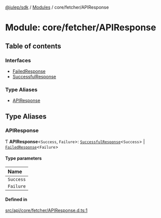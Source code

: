 [@julep/sdk](../README.md) / [Modules](../modules.md) / core/fetcher/APIResponse

# Module: core/fetcher/APIResponse

## Table of contents

### Interfaces

- [FailedResponse](../interfaces/core_fetcher_APIResponse.FailedResponse.md)
- [SuccessfulResponse](../interfaces/core_fetcher_APIResponse.SuccessfulResponse.md)

### Type Aliases

- [APIResponse](core_fetcher_APIResponse.md#apiresponse)

## Type Aliases

### APIResponse

Ƭ **APIResponse**\<`Success`, `Failure`\>: [`SuccessfulResponse`](../interfaces/core_fetcher_APIResponse.SuccessfulResponse.md)\<`Success`\> \| [`FailedResponse`](../interfaces/core_fetcher_APIResponse.FailedResponse.md)\<`Failure`\>

#### Type parameters

| Name |
| :------ |
| `Success` |
| `Failure` |

#### Defined in

[src/api/core/fetcher/APIResponse.d.ts:1](https://github.com/julep-ai/samantha-monorepo/blob/9aefd53/sdks/js/src/api/core/fetcher/APIResponse.d.ts#L1)

